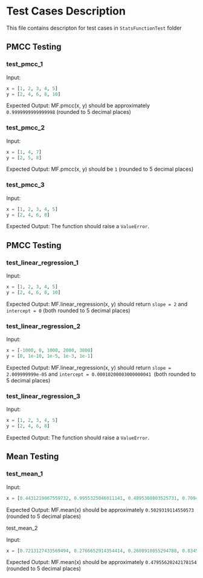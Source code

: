 # Test Cases Description

This file contains descripton for test cases in `StatsFunctionTest` folder

## PMCC Testing
### test_pmcc_1

Input:

```Python
x = [1, 2, 3, 4, 5]
y = [2, 4, 6, 8, 10]
```
Expected Output:
MF.pmcc(x, y) should be approximately `0.9999999999999998` (rounded to 5 decimal places)

### test_pmcc_2

Input:
```Python
x = [1, 4, 7]
y = [2, 5, 8]
```
Expected Output:
MF.pmcc(x, y) should be `1` (rounded to 5 decimal places)

### test_pmcc_3

Input:
```Python
x = [1, 2, 3, 4, 5]
y = [2, 4, 6, 8]
```
Expected Output:
The function should raise a `ValueError`.


## PMCC Testing

### test_linear_regression_1

Input:
```Python 
x = [1, 2, 3, 4, 5]
y = [2, 4, 6, 8, 10]
```
Expected Output:
MF.linear_regression(x, y) should return `slope = 2` and `intercept = 0` (both rounded to 5 decimal places)

### test_linear_regression_2

Input:
```Python 
x = [-1000, 0, 1000, 2000, 3000]
y = [0, 1e-10, 1e-5, 1e-3, 1e-1]
```
Expected Output:
MF.linear_regression(x, y) should return `slope = 2.009999999e-05` and `intercept = 0.00010200003000000041 `(both rounded to 5 decimal places)

### test_linear_regression_3

Input:
```Python 
x = [1, 2, 3, 4, 5]
y = [2, 4, 6, 8]
```
Expected Output:
The function should raise a `ValueError`.

## Mean Testing

### test_mean_1

Input:
```Python 
x = [0.4431219067559732, 0.9955325046011141, 0.4895360803525731, 0.7094668559199586, 0.7391678412763674, 0.14965917230966297, 0.22124855781227304, 0.7254636445908721, 0.04848459269099137, 0.5076379582407878]
```
Expected Output:
MF.mean(x) should be approximately `0.5029319114550573` (rounded to 5 decimal places)

test_mean_2

Input:
```Python 
x = [0.7213127433569494, 0.2766652914354414, 0.2608910855294788, 0.8345933892394475, 0.24364970031686872, 0.15553127837184544, 0.7979897288103084, 0.5692230611901159, 0.5774091691791065, 0.358296576788254]
```
Expected Output:
MF.mean(x) should be approximately `0.47955620242178154` (rounded to 5 decimal places)



